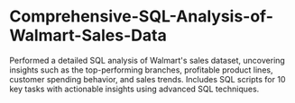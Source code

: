 # Comprehensive-SQL-Analysis-of-Walmart-Sales-Data
Performed a detailed SQL analysis of Walmart's sales dataset, uncovering insights such as the top-performing branches, profitable product lines, customer spending behavior, and sales trends. Includes SQL scripts for 10 key tasks with actionable insights using advanced SQL techniques.

